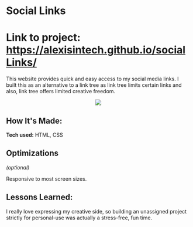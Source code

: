 # Social Links
# **Link to project:** https://alexisintech.github.io/socialLinks/ 
This website provides quick and easy access to my social media links. I built this as an alternative to a link tree as link tree limits certain links and also, link tree offers limited creative freedom.

<div align="center">
  <a href="https://alexisintech.github.io/socialLinks/" target=_blank>
    <img src="socialLinks.gif"/>
  </a>
</div>

## How It's Made:

**Tech used:** HTML, CSS

## Optimizations
*(optional)*

Responsive to most screen sizes.

## Lessons Learned:

I really love expressing my creative side, so building an unassigned project strictly for personal-use was actually a stress-free, fun time.
